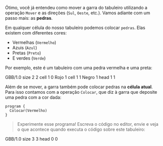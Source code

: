 Ótimo, você já entendeu como mover a garra do tabuleiro utilizando a operação `Mover` e as direções (`Sul`, `Oeste`, etc.). Vamos adiante com um passo mais: as **pedras**.

Em qualquer célula do nosso tabuleiro podemos colocar `pedras`. Elas existem com diferentes cores:

* Vermelhas (`Vermelho`)
* Azuis (`Azul`)
* Pretas (`Preto`)
* E verdes (`Verde`)

Por exemplo, este é um tabuleiro com uma pedra vermelha e uma preta:

<gs-board>
  GBB/1.0
    size 2 2
    cell 1 0 Rojo 1
    cell 1 1 Negro 1
    head 1 1
</gs-board>

Além de se mover, a garra também pode colocar pedras na **célula atual**. Para isso contamos com a operação `Colocar`, que diz à garra que deposite uma pedra com a cor dada:

``` gobstones
program {
  Colocar(Vermelho)    
}
```

> Experimente esse programa! Escreva o código no editor, envie e veja o que acontece quando executa o código sobre este tabuleiro:

<gs-board>
  GBB/1.0
    size 3 3
    head 0 0
</gs-board>